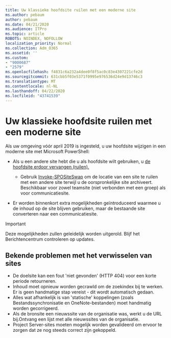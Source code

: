 ```yaml
---
title: Uw klassieke hoofdsite ruilen met een moderne site
ms.author: pebaum
author: pebaum
ms.date: 04/21/2020
ms.audience: ITPro
ms.topic: article
ROBOTS: NOINDEX, NOFOLLOW
localization_priority: Normal
ms.collection: Adm_O365
ms.assetid: ''
ms.custom:
- "9000687"
- "2579"
ms.openlocfilehash: f4831c6a232a4dee0f8f5ac0c83e4307221cfe2d
ms.sourcegitcommit: 631cbb5f03e5371f0995e976536d24e9d13746c3
ms.translationtype: MT
ms.contentlocale: nl-NL
ms.lasthandoff: 04/22/2020
ms.locfileid: "43741539"
---
```

# <a name="swap-your-classic-root-site-with-a-modern-site"></a>Uw klassieke hoofdsite ruilen met een moderne site

Als uw omgeving vóór april 2019 is ingesteld, u uw hoofdsite wijzigen in een moderne site met Microsoft PowerShell:

- Als u een andere site hebt die u als hoofdsite wilt gebruiken, u [de hoofdsite erdoor vervangen (ruilen).](https://docs.microsoft.com/sharepoint/modern-root-site) 
    - Gebruik [Invoke-SPOSiteSwap](https://docs.microsoft.com/powershell/module/sharepoint-online/invoke-spositeswap?view=sharepoint-ps) om de locatie van een site te ruilen met een andere site terwijl u de oorspronkelijke site archiveert. Beschikbaar voor zowel teamsite (niet verbonden met een groep) als voor communicatiesite. 

- Er worden binnenkort extra mogelijkheden geïntroduceerd waarmee u de inhoud op de site blijven gebruiken, maar de bestaande site converteren naar een communicatiesite. 
>[!Important]
>Deze mogelijkheden zullen geleidelijk worden uitgerold. Blijf het Berichtencentrum controleren op updates. 

## <a name="known-issues-with-swapping-sites"></a>Bekende problemen met het verwisselen van sites

- De doelsite kan een fout 'niet gevonden' (HTTP 404) voor een korte periode retourneren.
- Inhoud moet opnieuw worden gecrawld om de zoekindex bij te werken. Er is geen handmatige stap vereist - dit wordt automatisch gedaan.
- Alles wat afhankelijk is van 'statische' koppelingen (zoals Bestandssynchronisatie en OneNote-bestanden) moet handmatig worden gecorrigeerd.
- Als de bronsite een nieuwssite van de organisatie was, werkt u de URL bij.Ontvang een lijst met alle nieuwssites van de organisatie.
- Project Server-sites moeten mogelijk worden gevalideerd om ervoor te zorgen dat ze nog steeds correct zijn gekoppeld.
